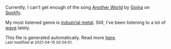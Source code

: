 
  Currently, I can't get enough of the song <a href="https://open.spotify.com/track/2A0f8ivwibmT1lopspRFdj">Another World</a> by <a href="https://open.spotify.com/artist/0GDGKpJFhVpcjIGF8N6Ewt">Gojira</a> on <a href="https://open.spotify.com/user/9qz2xtkur2fengfsdcq8dd907?si=kq2SVrUkSNe0z1NJjpt7kg">Spotify</a>.

  My most listened genre is <a href="https://duckduckgo.com/?q=industrial metal music">industrial metal</a>.
  Still, I've been listening to a lot of <a href="https://duckduckgo.com/?q=wave music">wave</a> lately.

  This file is generated automatically. Read more <a href="https://github.com/CodeF0x/CodeF0x/blob/master/IMPORTANT.md">here</a>.
  <br>
  <sub>Last modified at 2021-04-15 02:04:01.</sub>
  